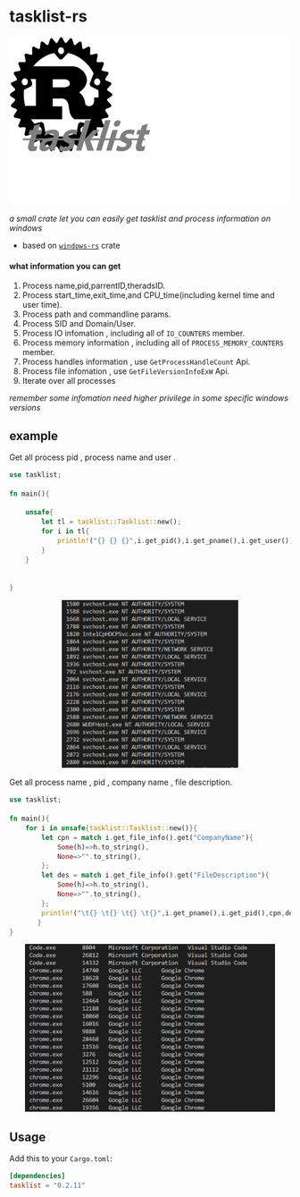 # tasklist-rs

<p align="center">
    <img height="300" alt="tasklist-rs" src="images/ico.png">
</p>

_a small crate let you can easily get tasklist and process information on windows_

- based on [`windows-rs`](https://github.com/microsoft/windows-rs) crate 

#### what information you can get
1. Process name,pid,parrentID,theradsID.
2. Process start_time,exit_time,and CPU_time(including kernel time and user time).
3. Process path and commandline params.
4. Process SID and Domain/User.
5. Process IO infomation , including all of `IO_COUNTERS` member.
6. Process memory information , including all of `PROCESS_MEMORY_COUNTERS` member.
7. Process handles information , use `GetProcessHandleCount` Api.
8. Process file infomation , use `GetFileVersionInfoExW` Api.
9. Iterate over all processes

_remember some infomation need higher privilege in some specific windows versions_

## example
Get all process pid , process name and user .
```rust
use tasklist;

fn main(){
   
    unsafe{
        let tl = tasklist::Tasklist::new();
        for i in tl{
            println!("{} {} {}",i.get_pid(),i.get_pname(),i.get_user());
        }
    }


}
```
<p align="center">
    <img height="300" alt="tasklist-rs" src="images/example1.png">
</p>

Get all process name , pid , company name , file description.

```rust
use tasklist;

fn main(){
    for i in unsafe{tasklist::Tasklist::new()}{
        let cpn = match i.get_file_info().get("CompanyName"){
            Some(h)=>h.to_string(),
            None=>"".to_string(),
        };
        let des = match i.get_file_info().get("FileDescription"){
            Some(h)=>h.to_string(),
            None=>"".to_string(),
        };
        println!("\t{} \t{} \t{} \t{}",i.get_pname(),i.get_pid(),cpn,des)
       }
}
```
<p align="center">
    <img height="300" alt="tasklist-rs" src="images/example.png">
</p>


## Usage
Add this to your `Cargo.toml`:

```toml
[dependencies]
tasklist = "0.2.11"
```